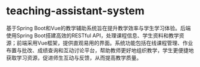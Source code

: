# teaching-assistant-system
基于Spring Boot和Vue的教学辅助系统旨在提升教学效率与学生学习体验。后端使用Spring Boot搭建高效的RESTful API，处理课程信息、学生资料和教学资源；前端采用Vue框架，提供直观易用的界面。系统功能包括在线课程管理、作业布置与批改、成绩查询和互动讨论平台，帮助教师更好地组织教学，学生更便捷地获取学习资源，促进师生互动与反馈，从而提高教学质量。
